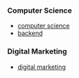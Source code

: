 ### Computer Science

- [computer science]()
- [backend]()

### Digital Marketing

- [digital marketing]()
